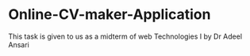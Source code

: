 # Online-CV-maker-Application
This  task is given to us  as a midterm of web Technologies I by Dr Adeel Ansari

